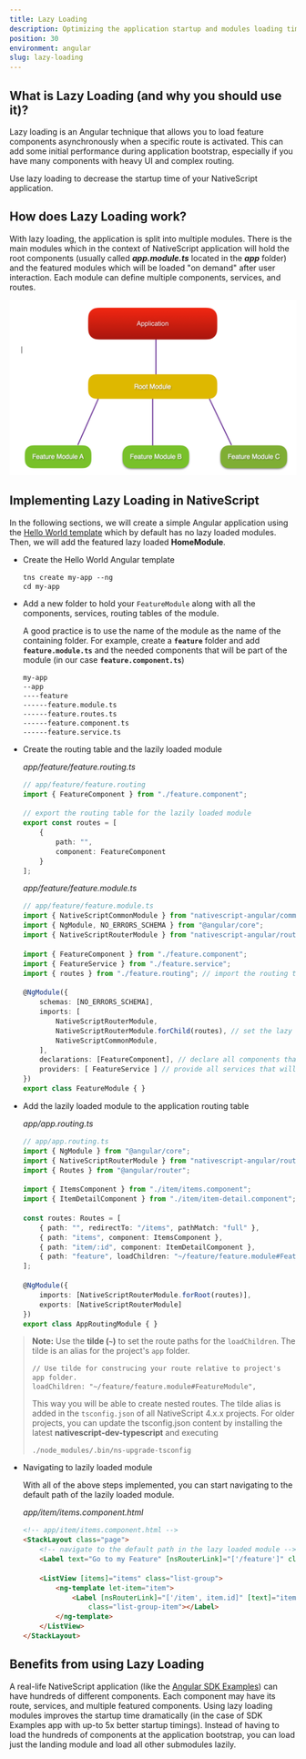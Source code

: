 ```yaml
---
title: Lazy Loading
description: Optimizing the application startup and modules loading time with Angular Lazy Loading. Improving bootstrap and in-app performance by using lazy loading of featured modules with their components, services, and routes.
position: 30
environment: angular
slug: lazy-loading
---
```


## What is Lazy Loading (and why you should use it)?

Lazy loading is an Angular technique that allows you to load feature components asynchronously when a specific route is activated. This can add some initial performance during application bootstrap, especially if you have many components with heavy UI and complex routing. 

Use lazy loading to decrease the startup time of your NativeScript application.

## How does Lazy Loading work?

With lazy loading, the application is split into multiple modules. There is the main modules which in the context of NativeScript application will hold the root components (usually called **_app.module.ts_** located in the **_app_** folder) and the featured modules which will be loaded "on demand" after user interaction. Each module can define multiple components, services, and routes.

![lazy loading example](../img/performance/lazy.png)


## Implementing Lazy Loading in NativeScript

In the following sections, we will create a simple Angular application using the [Hello World template](https://github.com/NativeScript/template-hello-world-ng) which by default has no lazy loaded modules. Then, we will add the featured lazy loaded **HomeModule**.

- Create the Hello World Angular template

    ```Shell
    tns create my-app --ng
    cd my-app
    ```

- Add a new folder to hold your `FeatureModule` along with all the components, services, routing tables of the module. 

    A good practice is to use the name of the module as the name of the containing folder. For example, create a **`feature`** folder and add **`feature.module.ts`** and the needed components that will be part of the module (in our case **`feature.component.ts`**)
    ```JS
    my-app
    --app
    ----feature
    ------feature.module.ts
    ------feature.routes.ts
    ------feature.component.ts
    ------feature.service.ts
    ```

-  Create the routing table and the lazily loaded module

    _app/feature/feature.routing.ts_
    ```TypeScript
    // app/feature/feature.routing
    import { FeatureComponent } from "./feature.component";

    // export the routing table for the lazily loaded module
    export const routes = [
        {
            path: "",
            component: FeatureComponent
        }
    ];
    ```

    _app/feature/feature.module.ts_
    ```TypeScript
    // app/feature/feature.module.ts
    import { NativeScriptCommonModule } from "nativescript-angular/common";
    import { NgModule, NO_ERRORS_SCHEMA } from "@angular/core";
    import { NativeScriptRouterModule } from "nativescript-angular/router";

    import { FeatureComponent } from "./feature.component";
    import { FeatureService } from "./feature.service";
    import { routes } from "./feature.routing"; // import the routing table

    @NgModule({
        schemas: [NO_ERRORS_SCHEMA],
        imports: [
            NativeScriptRouterModule,
            NativeScriptRouterModule.forChild(routes), // set the lazy loaded routes
            NativeScriptCommonModule,
        ],
        declarations: [FeatureComponent], // declare all components that will be used within the module
        providers: [ FeatureService ] // provide all services that will be used within the module
    })
    export class FeatureModule { }
    ```

-  Add the lazily loaded module to the application routing table

    _app/app.routing.ts_
    ```TypeScript
    // app/app.routing.ts
    import { NgModule } from "@angular/core";
    import { NativeScriptRouterModule } from "nativescript-angular/router";
    import { Routes } from "@angular/router";

    import { ItemsComponent } from "./item/items.component";
    import { ItemDetailComponent } from "./item/item-detail.component";

    const routes: Routes = [
        { path: "", redirectTo: "/items", pathMatch: "full" },
        { path: "items", component: ItemsComponent },
        { path: "item/:id", component: ItemDetailComponent },
        { path: "feature", loadChildren: "~/feature/feature.module#FeatureModule" }, // lazy loaded module
    ];

    @NgModule({
        imports: [NativeScriptRouterModule.forRoot(routes)],
        exports: [NativeScriptRouterModule]
    })
    export class AppRoutingModule { }
    ```

> **Note:** Use the **tilde (`~`)** to set the route paths for the `loadChildren`. The tilde is an alias for the project's `app` folder.
>  ```TS
>  // Use tilde for construcing your route relative to project's app folder.
>  loadChildren: "~/feature/feature.module#FeatureModule", 
>  ```
>  This way you will be able to create nested routes. The tilde alias is added in the `tsconfig.json` of all NativeScript 4.x.x projects. For older projects, you can update the tsconfig.json 
>  content by installing the latest **nativescript-dev-typescript** and executing
>  ```Shell
>  ./node_modules/.bin/ns-upgrade-tsconfig
>  ```

-  Navigating to lazily loaded module

    With all of the above steps implemented, you can start navigating to the default path of the lazily loaded module.

    _app/item/items.component.html_
    ```HTML
    <!-- app/item/items.component.html -->
    <StackLayout class="page">
        <!-- navigate to the default path in the lazy loaded module -->
        <Label text="Go to my Feature" [nsRouterLink]="['/feature']" class="h2 m-10"></Label>

        <ListView [items]="items" class="list-group">
            <ng-template let-item="item">
                <Label [nsRouterLink]="['/item', item.id]" [text]="item.name"
                    class="list-group-item"></Label>
            </ng-template>
        </ListView>
    </StackLayout>
    ```

## Benefits from using Lazy Loading

A real-life NativeScript application (like the [Angular SDK Examples](https://github.com/NativeScript/nativescript-sdk-examples-ng)) can have hundreds of different components. Each component may have its route, services, and multiple featured components. Using lazy loading modules improves the startup time dramatically (in the case of SDK Examples app with up-to 5x better startup timings). Instead of having to load the hundreds of components at the application bootstrap, you can load just the landing module and load all other submodules lazily.